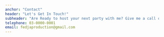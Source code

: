 ```yaml
---
anchor: "Contact"
header: "Let's Get In Touch!"
subheader: "Are Ready to host your next party with me? Give me a call or just send me an email and I will get back to you as soon as possible!"
telephone: 03-0000-0001
email: fedjaproduction@gmail.com 
---
```

